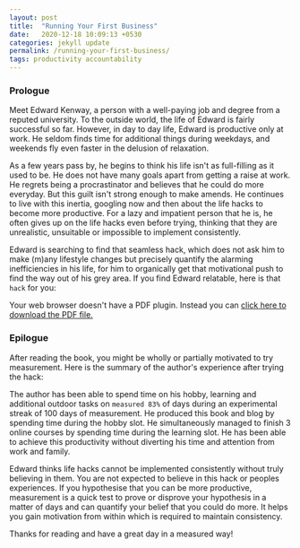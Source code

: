 ```yaml
---
layout: post
title:  "Running Your First Business"
date:   2020-12-18 10:09:13 +0530
categories: jekyll update
permalink: /running-your-first-business/
tags: productivity accountability
---
```

<h3>Prologue</h3>

Meet Edward Kenway, a person with a well-paying job and degree from a reputed university. To the outside world, the life of Edward is fairly successful so far. However, in day to day life, Edward is productive only at work.  He seldom finds time for additional things during weekdays, and weekends fly even faster in the delusion of relaxation.

As a few years pass by, he begins to think his life isn't as full-filling as it used to be. He does not have many goals apart from getting a raise at work. He regrets being a procrastinator and believes that he could do more everyday. But this guilt isn't strong enough to make amends. He continues to live with this inertia, googling now and then about the life hacks to become more productive. For a lazy and impatient person that he is, he often gives up on the life hacks even before trying, thinking that they are  unrealistic, unsuitable or impossible to implement consistently.

Edward is searching to find that seamless hack, which does not ask him to make (m)any lifestyle changes but precisely quantify the alarming inefficiencies in his life, for him to organically get that motivational push to find the way out of his grey area. If you find Edward relatable, here is that `hack` for you:

<!-- <object data="/assets/RYFB.pdf" width="750" height="800" type='application/pdf'></object> -->
<object data="/assets/RYFB.pdf" type="application/pdf" width="750" height="800">
  <p>Your web browser doesn't have a PDF plugin.
  Instead you can <a href="/assets/RYFB.pdf">click here to
  download the PDF file.</a></p>
</object>

<h3>Epilogue</h3>
After reading the book, you might be wholly or partially motivated to try measurement. Here is the summary of the author's experience after trying the hack:

<!-- <h4>The author (mid 20s):</h4> -->
The author has been able to spend time on his hobby, learning and additional outdoor tasks on `measured 83%` of days during an experimental streak of 100 days of measurement. He produced this book and blog by spending time during the hobby slot. He simultaneously managed to finish 3 online courses by spending time during the learning slot. He has been able to achieve this productivity without diverting his time and attention from work and family. 

<!-- <h4>The peer of author (late 30s):</h4>
The peer of author is a working professional who is parallely pursuing her PhD. She states that she has been finding better balance between work and PhD upon trying measurement and that she has also implemented measurement in her work to achieve efficiency in handling multiple projects simultaneously.

<h4>The second peer of author (late 20s):</h4>
The second peer of author, a working professional who was also applying for admission into Masters programmes abroad managed to spend quality time on work as well as preparation without giving up on either. He also states that he has been having improved work-life balance later on upon continued implemention of the methods of measurement. 
 -->
Edward thinks life hacks cannot be implemented consistently without truly believing in them. You are not expected to believe in this hack or peoples experiences. If you hypothesise that you can be more productive, measurement is a quick test to prove or disprove your hypothesis in a matter of days and can quantify your belief that you could do more. It helps you gain motivation from within which is required to maintain consistency.

Thanks for reading and have a great day in a measured way!